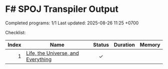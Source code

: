 # F# SPOJ Transpiler Output

Completed programs: 1/1
Last updated: 2025-08-26 11:25 +0700

Checklist:

| Index | Name | Status | Duration | Memory |
|------:|------|:-----:|---------:|-------:|
| 1 | [Life, the Universe, and Everything](https://www.spoj.com/problems/TEST) | ✓ |  |  |
